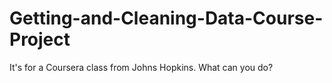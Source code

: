 # Getting-and-Cleaning-Data-Course-Project
It's for a Coursera class from Johns Hopkins. What can you do?
